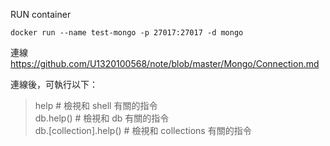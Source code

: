 

RUN container
```
docker run --name test-mongo -p 27017:27017 -d mongo
```
  
連線  
https://github.com/U1320100568/note/blob/master/Mongo/Connection.md



連線後，可執行以下：  
  
> help            # 檢視和 shell 有關的指令  
> db.help()          # 檢視和 db 有關的指令  
> db.[collection].help()   # 檢視和 collections 有關的指令  
